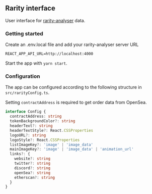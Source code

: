 ## Rarity interface

User interface for [rarity-analyser](https://github.com/mikko-o/rarity-analyser) data.

### Getting started

Create an .env.local file and add your rarity-analyser server URL

```
REACT_APP_API_URL=http://localhost:4000
```

Start the app with `yarn start`.

### Configuration

The app can be configured according to the following structure in `src/rarityConfig.ts`.

Setting `contractAddress` is required to get order data from OpenSea.

```typescript
interface Config {
  contractAddress: string
  tokenBackgroundColor?: string
  headerText?: string
  headerTextStyle?: React.CSSProperties
  logoURL?: string
  logoStyle?: React.CSSProperties
  listImageKey?: 'image' | 'image_data'
  mainImageKey?: 'image' | 'image_data' | 'animation_url'
  links?: {
    website?: string
    twitter?: string
    discord?: string
    openSea?: string
    etherscan?: string
  }
}
```
